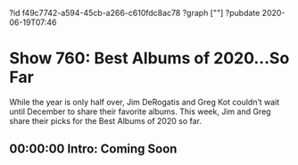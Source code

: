 ?id f49c7742-a594-45cb-a266-c610fdc8ac78
?graph [""]
?pubdate 2020-06-19T07:46

# Show 760: Best Albums of 2020...So Far

While the year is only half over,  Jim DeRogatis and Greg Kot couldn’t wait until December to share their favorite albums. This week, Jim and Greg share their picks for the Best Albums of 2020 so far.

## 00:00:00 Intro: Coming Soon